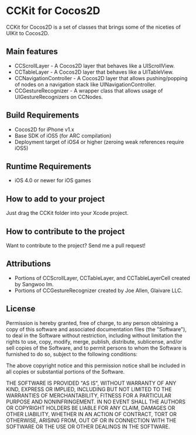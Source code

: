 CCKit for Cocos2D
==================

CCKit for Cocos2D is a set of classes that brings some of the niceties of UIKit to
Cocos2D.


Main features
-------------
* CCScrollLayer - A Cocos2D layer that behaves like a UIScrollView.
* CCTableLayer - A Cocos2D layer that behaves like a UITableView.
* CCNavigationController - A Cocos2D layer that allows pushing/popping of nodes on a navigation stack like UINavigationController.
* CCGestureRecognizer - A wrapper class that allows usage of UIGestureRecognizers on CCNodes.


Build Requirements
------------------
* Cocos2D for iPhone v1.x
* Base SDK of iOS5 (for ARC compilation)
* Deployment target of iOS4 or higher (zeroing weak references require iOS5)


Runtime Requirements
--------------------
* iOS 4.0 or newer for iOS games


How to add to your project
-----------------------
Just drag the CCKit folder into your Xcode project.


How to contribute to the project
--------------------------------
Want to contribute to the project? Send me a pull request!


Attributions
------------------------
* Portions of CCScrollLayer, CCTableLayer, and CCTableLayerCell created by Sangwoo Im.
* Portions of CCGestureRecognizer created by Joe Allen, Glaivare LLC.


License
------------------------
Permission is hereby granted, free of charge, to any person obtaining a copy
of this software and associated documentation files (the "Software"), to deal
in the Software without restriction, including without limitation the rights
to use, copy, modify, merge, publish, distribute, sublicense, and/or sell
copies of the Software, and to permit persons to whom the Software is
furnished to do so, subject to the following conditions:

The above copyright notice and this permission notice shall be included in
all copies or substantial portions of the Software.

THE SOFTWARE IS PROVIDED "AS IS", WITHOUT WARRANTY OF ANY KIND, EXPRESS OR
IMPLIED, INCLUDING BUT NOT LIMITED TO THE WARRANTIES OF MERCHANTABILITY,
FITNESS FOR A PARTICULAR PURPOSE AND NONINFRINGEMENT. IN NO EVENT SHALL THE
AUTHORS OR COPYRIGHT HOLDERS BE LIABLE FOR ANY CLAIM, DAMAGES OR OTHER
LIABILITY, WHETHER IN AN ACTION OF CONTRACT, TORT OR OTHERWISE, ARISING FROM,
OUT OF OR IN CONNECTION WITH THE SOFTWARE OR THE USE OR OTHER DEALINGS IN
THE SOFTWARE.
